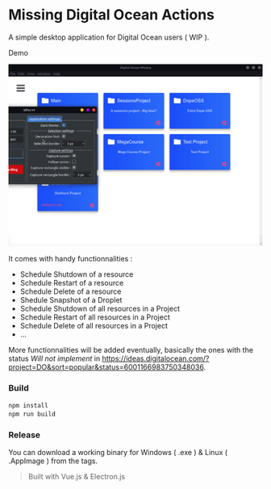 # Missing Digital Ocean Actions 

A simple desktop application for Digital Ocean users ( WIP ). 

 Demo 

![DEMO](images/do.gif)

It comes with handy functionnalities : 

  - Schedule Shutdown of a resource 
  - Schedule Restart of a resource 
  - Schedule Delete of a resource 
  - Shedule Snapshot of a Droplet
  - Schedule Shutdown of all resources in a Project 
  - Schedule Restart  of all resources in a Project 
  - Schedule Delete  of all resources in a Project 
  - ... 


More functionnalities will be added eventually, basically the ones with the status *Will not implement*  in https://ideas.digitalocean.com/?project=DO&sort=popular&status=6001166983750348036. 


### Build 

```bash
npm install 
npm run build 
```

### Release 

You can download a working binary  for Windows ( .exe )   & Linux ( .AppImage ) from the tags. 


> Built with Vue.js & Electron.js 

 
